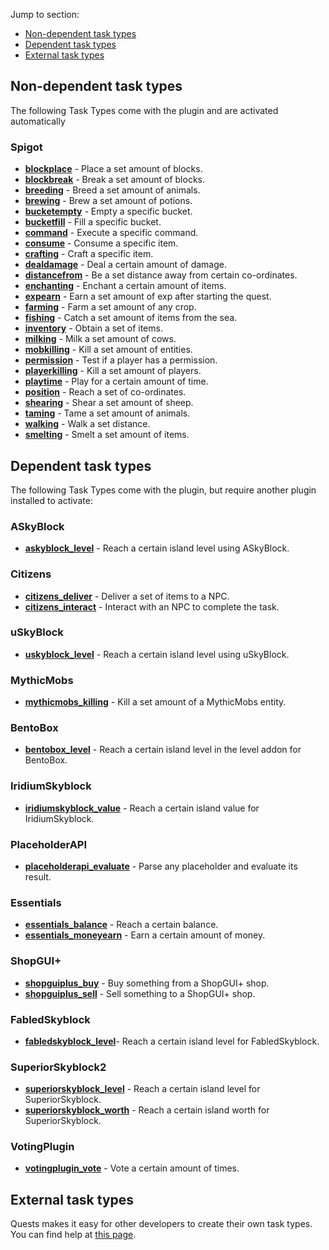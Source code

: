 Jump to section:
* [Non-dependent task types](#non-dependent-task-types)
* [Dependent task types](#dependent-task-types)
* [External task types](#external-task-types)

## Non-dependent task types
The following Task Types come with the plugin and are activated automatically
### Spigot
* **[blockplace](https://github.com/LMBishop/Quests/wiki/blockplace-(task-type))** - Place a set amount of blocks.
* **[blockbreak](https://github.com/LMBishop/Quests/wiki/blockbreak-(task-type))** - Break a set amount of blocks.
* **[breeding](https://github.com/LMBishop/Quests/wiki/breeding-(task-type))** - Breed a set amount of animals.
* **[brewing](https://github.com/LMBishop/Quests/wiki/brewing-(task-type))** - Brew a set amount of potions.
* **[bucketempty](https://github.com/LMBishop/Quests/wiki/bucketempty-(task-type))** - Empty a specific bucket.
* **[bucketfill](https://github.com/LMBishop/Quests/wiki/bucketfill-(task-type))** - Fill a specific bucket.
* **[command](https://github.com/LMBishop/Quests/wiki/command-(task-type))** - Execute a specific command.
* **[consume](https://github.com/LMBishop/Quests/wiki/consume-(task-type))** - Consume a specific item.
* **[crafting](https://github.com/LMBishop/Quests/wiki/crafting-(task-type))** - Craft a specific item.
* **[dealdamage](https://github.com/LMBishop/Quests/wiki/dealdamage-(task-type))** - Deal a certain amount of damage.
* **[distancefrom](https://github.com/LMBishop/Quests/wiki/distancefrom-(task-type))** - Be a set distance away from certain co-ordinates.
* **[enchanting](https://github.com/LMBishop/Quests/wiki/enchanting-(task-type))** - Enchant a certain amount of items.
* **[expearn](https://github.com/LMBishop/Quests/wiki/expearn-(task-type))** - Earn a set amount of exp after starting the quest.
* **[farming](https://github.com/LMBishop/Quests/wiki/farming-(task-type))** - Farm a set amount of any crop.
* **[fishing](https://github.com/LMBishop/Quests/wiki/fishing-(task-type))** - Catch a set amount of items from the sea.
* **[inventory](https://github.com/LMBishop/Quests/wiki/inventory-(task-type))** - Obtain a set of items.
* **[milking](https://github.com/LMBishop/Quests/wiki/milking-(task-type))** - Milk a set amount of cows.
* **[mobkilling](https://github.com/LMBishop/Quests/wiki/mobkilling-(task-type))** - Kill a set amount of entities.
* **[permission](https://github.com/LMBishop/Quests/wiki/permission-(task-type))** - Test if a player has a permission.
* **[playerkilling](https://github.com/LMBishop/Quests/wiki/playerkilling-(task-type))** - Kill a set amount of players.
* **[playtime](https://github.com/LMBishop/Quests/wiki/playtime-(task-type))** - Play for a certain amount of time.
* **[position](https://github.com/LMBishop/Quests/wiki/position-(task-type))** - Reach a set of co-ordinates.
* **[shearing](https://github.com/LMBishop/Quests/wiki/shearing-(task-type))** - Shear a set amount of sheep.
* **[taming](https://github.com/LMBishop/Quests/wiki/taming-(task-type))** - Tame a set amount of animals.
* **[walking](https://github.com/LMBishop/Quests/wiki/walking-(task-type))** - Walk a set distance.
* **[smelting](https://github.com/LMBishop/Quests/wiki/smelting-(task-type))** - Smelt a set amount of items.

## Dependent task types
The following Task Types come with the plugin, but require another plugin installed to activate:
### ASkyBlock
* **[askyblock_level](https://github.com/LMBishop/Quests/wiki/askyblock_level-(task-type))** - Reach a certain island level using ASkyBlock.
### Citizens
* **[citizens_deliver](https://github.com/LMBishop/Quests/wiki/citizens_deliver-(task-type))** - Deliver a set of items to a NPC.
* **[citizens_interact](https://github.com/LMBishop/Quests/wiki/citizens_interact-(task-type))** - Interact with an NPC to complete the task.
### uSkyBlock
* **[uskyblock_level](https://github.com/LMBishop/Quests/wiki/uskyblock_level-(task-type))** - Reach a certain island level using uSkyBlock.
### MythicMobs
* **[mythicmobs_killing](https://github.com/LMBishop/Quests/wiki/mythicmobs_killing-(task-type))** - Kill a set amount of a MythicMobs entity.
### BentoBox
* **[bentobox_level](https://github.com/LMBishop/Quests/wiki/bentobox_level-(task-type))** - Reach a certain island level in the level addon for BentoBox.
### IridiumSkyblock
* **[iridiumskyblock_value](https://github.com/LMBishop/Quests/wiki/iridiumskyblock_value-(task-type))** - Reach a certain island value for IridiumSkyblock.
### PlaceholderAPI
* **[placeholderapi_evaluate](https://github.com/LMBishop/Quests/wiki/placeholderapi_evaluate-(task-type))** - Parse any placeholder and evaluate its result.
### Essentials
* **[essentials_balance](https://github.com/LMBishop/Quests/wiki/essentials_balance-(task-type))** - Reach a certain balance.
* **[essentials_moneyearn](https://github.com/LMBishop/Quests/wiki/essentials_moneyearn-(task-type))** - Earn a certain amount of money.
### ShopGUI+
* **[shopguiplus_buy](https://github.com/LMBishop/Quests/wiki/shopguiplus_buy-(task-type))** - Buy something from a ShopGUI+ shop.
* **[shopguiplus_sell](https://github.com/LMBishop/Quests/wiki/shopguiplus_sell-(task-type))** - Sell something to a ShopGUI+ shop.
### FabledSkyblock
* **[fabledskyblock_level](https://github.com/LMBishop/Quests/wiki/fabledskyblock_level-(task-type))**- Reach a certain island level for FabledSkyblock.
### SuperiorSkyblock2
* **[superiorskyblock_level](superiorskyblock_level-(task-type))** - Reach a certain island level for SuperiorSkyblock.
* **[superiorskyblock_worth](superiorskyblock_worth-(task-type))** - Reach a certain island worth for SuperiorSkyblock.
### VotingPlugin
* **[votingplugin_vote](votingplugin_vote-(task-type))** - Vote a certain amount of times.
## External task types
Quests makes it easy for other developers to create their own task types. You can find help at [this page](https://github.com/LMBishop/Quests/wiki/New-Task-Type).